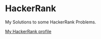 # HackerRank
 My Solutions to some HackerRank Problems.
 
 [My HackerRank profile](https://www.hackerrank.com/guilhermebaos1)
